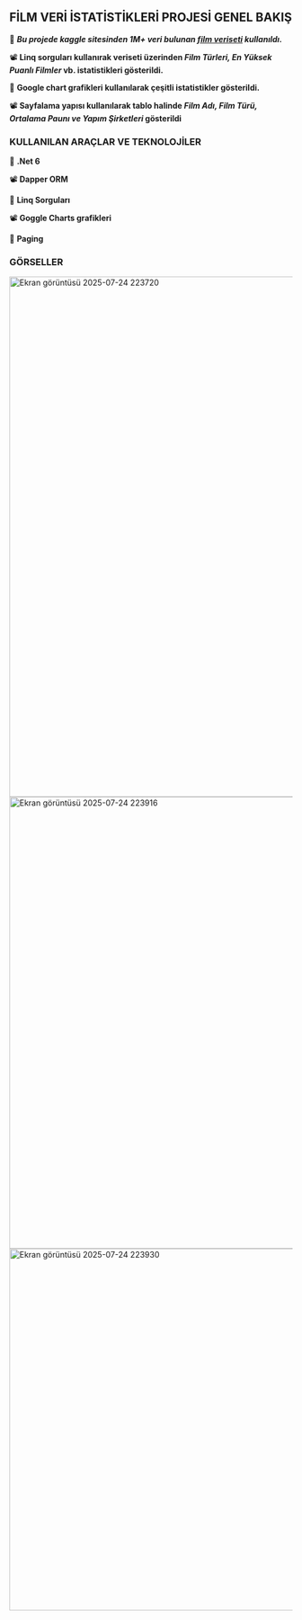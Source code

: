 ## FİLM VERİ İSTATİSTİKLERİ PROJESİ GENEL BAKIŞ ##

🎥 ***Bu projede kaggle sitesinden 1M+ veri bulunan [film veriseti](https://www.kaggle.com/datasets/asaniczka/tmdb-movies-dataset-2023-930k-movies) kullanıldı.***

📽️ **Linq sorguları kullanırak veriseti üzerinden *Film Türleri, En Yüksek Puanlı Filmler* vb. istatistikleri gösterildi.**

🎥 **Google chart grafikleri kullanılarak çeşitli istatistikler gösterildi.**

📽️ **Sayfalama yapısı kullanılarak tablo halinde *Film Adı, Film Türü, Ortalama Paunı ve Yapım Şirketleri* gösterildi**

### KULLANILAN ARAÇLAR VE TEKNOLOJİLER ###

🎥 **.Net 6**

📽️ **Dapper ORM**

🎥 **Linq Sorguları**

📽️ **Goggle Charts grafikleri**

🎥 **Paging**

### GÖRSELLER ###

<img width="1919" height="926" alt="Ekran görüntüsü 2025-07-24 223720" src="https://github.com/user-attachments/assets/5eff465e-c785-4416-a56a-6d66f946a750" />

<img width="1919" height="804" alt="Ekran görüntüsü 2025-07-24 223916" src="https://github.com/user-attachments/assets/d25968ba-f2ef-4308-9122-476e4ba0875c" />

<img width="1919" height="644" alt="Ekran görüntüsü 2025-07-24 223930" src="https://github.com/user-attachments/assets/95ff1023-963d-41f6-8299-da6a0a2bbc2f" />
